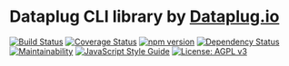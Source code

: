 # Dataplug CLI library by [Dataplug.io](https://dataplug.io)

[![Build Status](https://travis-ci.org/dataplug-io/dataplug-cli.svg?branch=master)](https://travis-ci.org/dataplug-io/dataplug-cli)
[![Coverage Status](https://coveralls.io/repos/github/dataplug-io/dataplug-cli/badge.svg?branch=master)](https://coveralls.io/github/dataplug-io/dataplug-cli?branch=master)
[![npm version](https://badge.fury.io/js/%40dataplug%2Fdataplug-cli.svg)](https://badge.fury.io/js/%40dataplug%2Fdataplug-cli)
[![Dependency Status](https://www.versioneye.com/user/projects/59e9fda90fb24f1082758324/badge.svg)](https://www.versioneye.com/user/projects/59e9fda90fb24f1082758324)
[![Maintainability](https://api.codeclimate.com/v1/badges/8c2e8956eff54ecfa140/maintainability)](https://codeclimate.com/github/dataplug-io/dataplug-cli/maintainability)
[![JavaScript Style Guide](https://img.shields.io/badge/code_style-standard-brightgreen.svg)](https://standardjs.com)
[![License: AGPL v3](https://img.shields.io/badge/License-AGPL%20v3-blue.svg)](https://www.gnu.org/licenses/agpl-3.0)
